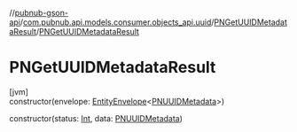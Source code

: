 //[pubnub-gson-api](../../../index.md)/[com.pubnub.api.models.consumer.objects_api.uuid](../index.md)/[PNGetUUIDMetadataResult](index.md)/[PNGetUUIDMetadataResult](-p-n-get-u-u-i-d-metadata-result.md)

# PNGetUUIDMetadataResult

[jvm]\
constructor(envelope: [EntityEnvelope](../../com.pubnub.api.models.consumer.objects_api/-entity-envelope/index.md)&lt;[PNUUIDMetadata](../-p-n-u-u-i-d-metadata/index.md)&gt;)

constructor(status: [Int](https://kotlinlang.org/api/latest/jvm/stdlib/kotlin/-int/index.html), data: [PNUUIDMetadata](../-p-n-u-u-i-d-metadata/index.md))
